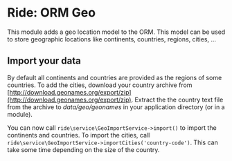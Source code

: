 # Ride: ORM Geo

This module adds a geo location model to the ORM.
This model can be used to store geographic locations like continents, countries, regions, cities, ...

## Import your data

By default all continents and countries are provided as the regions of some countries.
To add the cities, download your country archive from [http://download.geonames.org/export/zip](http://download.geonames.org/export/zip).
Extract the the country text file from the archive to _data/geo/geonames_ in your application directory (or in a module).

You can now call ``ride\service\GeoImportService->import()`` to import the continents and countries.
To import the cities, call ``ride\service\GeoImportService->importCities('country-code')``. 
This can take some time depending on the size of the country.
